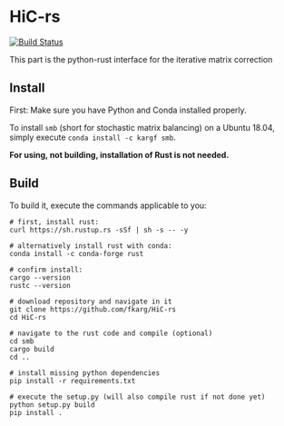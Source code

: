 # HiC-rs
[![Build Status](https://travis-ci.com/fkarg/HiC-rs.svg?branch=master)](https://travis-ci.com/fkarg/HiC-rs)

This part is the python-rust interface for the iterative matrix correction

## Install

First: Make sure you have Python and Conda installed properly.

To install `smb` (short for stochastic matrix balancing) on a Ubuntu 18.04, simply execute `conda install -c kargf smb`.

**For using, not building, installation of Rust is not needed.**

## Build

To build it, execute the commands applicable to you:

```
# first, install rust:
curl https://sh.rustup.rs -sSf | sh -s -- -y

# alternatively install rust with conda:
conda install -c conda-forge rust

# confirm install:
cargo --version
rustc --version

# download repository and navigate in it
git clone https://github.com/fkarg/HiC-rs
cd HiC-rs

# navigate to the rust code and compile (optional)
cd smb
cargo build
cd ..

# install missing python dependencies
pip install -r requirements.txt

# execute the setup.py (will also compile rust if not done yet)
python setup.py build
pip install .
```

